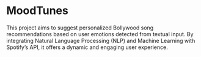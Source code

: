 # MoodTunes
This project aims to suggest personalized Bollywood song recommendations based on user emotions detected from textual input. By integrating Natural Language Processing (NLP) and Machine Learning with Spotify’s API, it offers a dynamic and engaging user experience.
